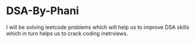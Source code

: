 # DSA-By-Phani

I will be solving leetcode problems which will help us to improve DSA skills which in turn helps us to crack coding inetrviews.
